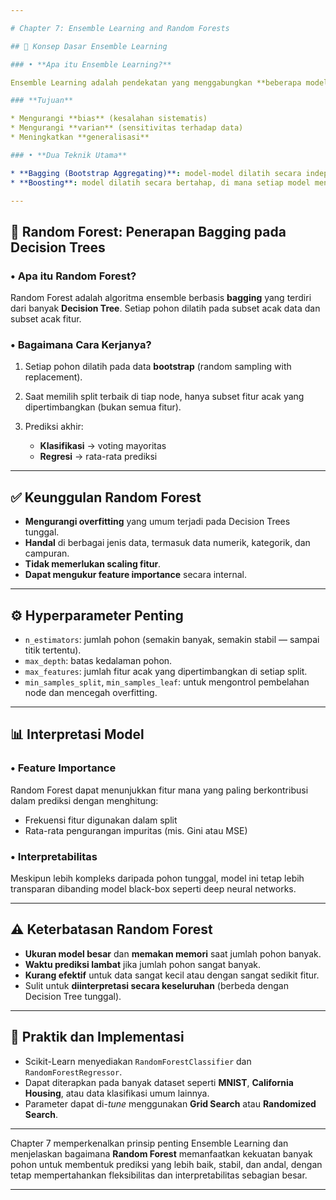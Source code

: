 ```yaml
---

# Chapter 7: Ensemble Learning and Random Forests

## 🧠 Konsep Dasar Ensemble Learning

### • **Apa itu Ensemble Learning?**

Ensemble Learning adalah pendekatan yang menggabungkan **beberapa model prediktif** untuk menghasilkan **prediksi yang lebih akurat dan stabil** dibandingkan model tunggal.

### **Tujuan**

* Mengurangi **bias** (kesalahan sistematis)
* Mengurangi **varian** (sensitivitas terhadap data)
* Meningkatkan **generalisasi**

### • **Dua Teknik Utama**

* **Bagging (Bootstrap Aggregating)**: model-model dilatih secara independen pada data berbeda.
* **Boosting**: model dilatih secara bertahap, di mana setiap model mencoba memperbaiki kesalahan dari model sebelumnya.

---
```


## 🌲 Random Forest: Penerapan Bagging pada Decision Trees

### • **Apa itu Random Forest?**

Random Forest adalah algoritma ensemble berbasis **bagging** yang terdiri dari banyak **Decision Tree**. Setiap pohon dilatih pada subset acak data dan subset acak fitur.

### • **Bagaimana Cara Kerjanya?**

1. Setiap pohon dilatih pada data **bootstrap** (random sampling with replacement).
2. Saat memilih split terbaik di tiap node, hanya subset fitur acak yang dipertimbangkan (bukan semua fitur).
3. Prediksi akhir:

   * **Klasifikasi** → voting mayoritas
   * **Regresi** → rata-rata prediksi

---

## ✅ Keunggulan Random Forest

* **Mengurangi overfitting** yang umum terjadi pada Decision Trees tunggal.
* **Handal** di berbagai jenis data, termasuk data numerik, kategorik, dan campuran.
* **Tidak memerlukan scaling fitur**.
* **Dapat mengukur feature importance** secara internal.

---

## ⚙️ Hyperparameter Penting

* `n_estimators`: jumlah pohon (semakin banyak, semakin stabil — sampai titik tertentu).
* `max_depth`: batas kedalaman pohon.
* `max_features`: jumlah fitur acak yang dipertimbangkan di setiap split.
* `min_samples_split`, `min_samples_leaf`: untuk mengontrol pembelahan node dan mencegah overfitting.

---

## 📊 Interpretasi Model

### • **Feature Importance**

Random Forest dapat menunjukkan fitur mana yang paling berkontribusi dalam prediksi dengan menghitung:

* Frekuensi fitur digunakan dalam split
* Rata-rata pengurangan impuritas (mis. Gini atau MSE)

### • **Interpretabilitas**

Meskipun lebih kompleks daripada pohon tunggal, model ini tetap lebih transparan dibanding model black-box seperti deep neural networks.

---

## ⚠️ Keterbatasan Random Forest

* **Ukuran model besar** dan **memakan memori** saat jumlah pohon banyak.
* **Waktu prediksi lambat** jika jumlah pohon sangat banyak.
* **Kurang efektif** untuk data sangat kecil atau dengan sangat sedikit fitur.
* Sulit untuk **diinterpretasi secara keseluruhan** (berbeda dengan Decision Tree tunggal).

---

## 🧪 Praktik dan Implementasi

* Scikit-Learn menyediakan `RandomForestClassifier` dan `RandomForestRegressor`.
* Dapat diterapkan pada banyak dataset seperti **MNIST**, **California Housing**, atau data klasifikasi umum lainnya.
* Parameter dapat di-*tune* menggunakan **Grid Search** atau **Randomized Search**.

---

Chapter 7 memperkenalkan prinsip penting Ensemble Learning dan menjelaskan bagaimana **Random Forest** memanfaatkan kekuatan banyak pohon untuk membentuk prediksi yang lebih baik, stabil, dan andal, dengan tetap mempertahankan fleksibilitas dan interpretabilitas sebagian besar.

---
